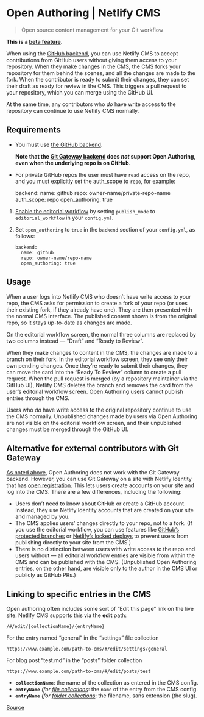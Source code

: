 # Open Authoring | Netlify CMS

> Open source content management for your Git workflow

**This is a [beta feature](chrome-extension://cjedbglnccaioiolemnfhjncicchinao/docs/beta-features#open-authoring).**

When using the [GitHub backend](chrome-extension://cjedbglnccaioiolemnfhjncicchinao/docs/github-backend), you can use Netlify CMS to accept contributions from GitHub users without giving them access to your repository. When they make changes in the CMS, the CMS forks your repository for them behind the scenes, and all the changes are made to the fork. When the contributor is ready to submit their changes, they can set their draft as ready for review in the CMS. This triggers a pull request to your repository, which you can merge using the GitHub UI.

At the same time, any contributors who _do_ have write access to the repository can continue to use Netlify CMS normally.

## [](#requirements)Requirements

-   You must use [the GitHub backend](chrome-extension://cjedbglnccaioiolemnfhjncicchinao/docs/github-backend).

    **Note that the [Git Gateway backend](chrome-extension://cjedbglnccaioiolemnfhjncicchinao/docs/git-gateway-backend/#git-gateway-with-netlify-identity) does _not_ support Open Authoring, even when the underlying repo is on GitHub.**

-   For private GitHub repos the user must have `read` access on the repo, and you must explicitly set the auth_scope to `repo`, for example:

    backend: name: github repo: owner-name/private-repo-name auth_scope: repo open_authoring: true

1.  [Enable the editorial workflow](chrome-extension://cjedbglnccaioiolemnfhjncicchinao/docs/configuration-options/#publish-mode) by setting `publish_mode` to `editorial_workflow` in your `config.yml`.
2.  Set `open_authoring` to `true` in the `backend` section of your `config.yml`, as follows:

        backend:
          name: github
          repo: owner-name/repo-name
          open_authoring: true

## [](#usage)Usage

When a user logs into Netlify CMS who doesn’t have write access to your repo, the CMS asks for permission to create a fork of your repo (or uses their existing fork, if they already have one). They are then presented with the normal CMS interface. The published content shown is from the original repo, so it stays up-to-date as changes are made.

On the editorial workflow screen, the normal three columns are replaced by two columns instead — “Draft” and “Ready to Review”.

When they make changes to content in the CMS, the changes are made to a branch on their fork. In the editorial workflow screen, they see only their own pending changes. Once they’re ready to submit their changes, they can move the card into the “Ready To Review” column to create a pull request. When the pull request is merged (by a repository maintainer via the GitHub UI), Netlify CMS deletes the branch and removes the card from the user’s editorial workflow screen. Open Authoring users cannot publish entries through the CMS.

Users who _do_ have write access to the original repository continue to use the CMS normally. Unpublished changes made by users via Open Authoring are not visible on the editorial workflow screen, and their unpublished changes must be merged through the GitHub UI.

## [](#alternative-for-external-contributors-with-git-gateway)Alternative for external contributors with Git Gateway

[As noted above](#requirements), Open Authoring does not work with the Git Gateway backend. However, you can use Git Gateway on a site with Netlify Identity that has [open registration](https://www.netlify.com/docs/identity/#adding-identity-users). This lets users create accounts on your site and log into the CMS. There are a few differences, including the following:

-   Users don’t need to know about GitHub or create a GitHub account. Instead, they use Netlify Identity accounts that are created on your site and managed by you.
-   The CMS applies users’ changes directly to your repo, not to a fork. (If you use the editorial workflow, you can use features like [GitHub’s protected branches](https://help.github.com/en/articles/about-protected-branches) or [Netlify’s locked deploys](https://www.netlify.com/docs/locked-deploys/) to prevent users from publishing directly to your site from the CMS.)
-   There is no distinction between users with write access to the repo and users without — all editorial workflow entries are visible from within the CMS and can be published with the CMS. (Unpublished Open Authoring entries, on the other hand, are visible only to the author in the CMS UI or publicly as GitHub PRs.)

## [](#linking-to-specific-entries-in-the-cms)Linking to specific entries in the CMS

Open authoring often includes some sort of “Edit this page” link on the live site. Netlify CMS supports this via the **edit** path:

    /#/edit/{collectionName}/{entryName}

For the entry named “general” in the “settings” file collection

    https://www.example.com/path-to-cms/#/edit/settings/general

For blog post “test.md” in the “posts” folder collection

    https://www.example.com/path-to-cms/#/edit/posts/test

-   **`collectionName`**: the name of the collection as entered in the CMS config.
-   **`entryName`** _(for [file collections](chrome-extension://cjedbglnccaioiolemnfhjncicchinao/docs/collection-types/#file-collections)_: the `name` of the entry from the CMS config.
-   **`entryName`** _(for [folder collections](chrome-extension://cjedbglnccaioiolemnfhjncicchinao/docs/collection-types/#folder-collections)_: the filename, sans extension (the slug).

[Source](https://www.netlifycms.org/docs/open-authoring/)
